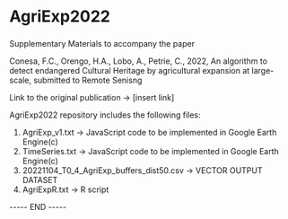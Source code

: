 ###
# AgriExp2022
###

Supplementary Materials to accompany the paper

Conesa, F.C., Orengo, H.A., Lobo, A., Petrie, C., 
2022, 
An algorithm to detect endangered Cultural Heritage by agricultural expansion at large-scale, 
submitted to Remote Senisng

Link to the original publication -> [insert link]

AgriExp2022 repository includes the following files: 

1. AgriExp_v1.txt -> JavaScript code to be implemented in Google Earth Engine(c)
2. TimeSeries.txt -> JavaScript code to be implemented in Google Earth Engine(c)
3. 20221104_T0_4_AgriExp_buffers_dist50.csv -> VECTOR OUTPUT DATASET
4. AgriExpR.txt -> R script



----- END -----
